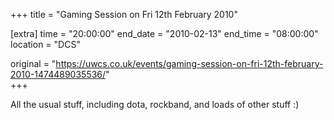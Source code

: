 +++
title = "Gaming Session on Fri 12th February 2010"

[extra]
time = "20:00:00"
end_date = "2010-02-13"
end_time = "08:00:00"
location = "DCS"

original = "https://uwcs.co.uk/events/gaming-session-on-fri-12th-february-2010-1474489035536/"    
+++

All the usual stuff, including dota, rockband, and loads of other stuff :)


